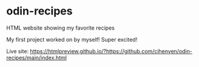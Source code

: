 # odin-recipes
HTML website showing my favorite recipes
</div>
My first project worked on by myself! Super excited!
</div>

Live site: https://htmlpreview.github.io/?https://github.com/cihenyen/odin-recipes/main/index.html 




